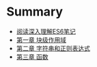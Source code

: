 # Summary

* [阅读深入理解ES6笔记](README.md)
* [第一章 块级作用域](one/index.md)
* [第二章 字符串和正则表达式]()
* [第三章 函数](three/index.md)

